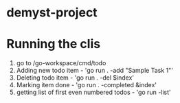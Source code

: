 # demyst-project

# Running the clis
1. go to /go-workspace/cmd/todo 
2. Adding new todo item - 'go run . -add "Sample Task 1"'
3. Deleting todo item - 'go run . -del $index'
4. Marking item done - 'go run . -completed &index'
5. getting list of first even numbered todos - 'go run -list'
